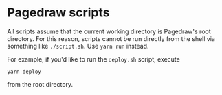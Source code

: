 Pagedraw scripts
========

All scripts assume that the current working directory is Pagedraw's root directory. For this reason, scripts cannot be
run directly from the shell via something like `./script.sh`. Use `yarn run` instead.

For example, if you'd like to run the `deploy.sh` script, execute
```
yarn deploy
```
from the root directory.
